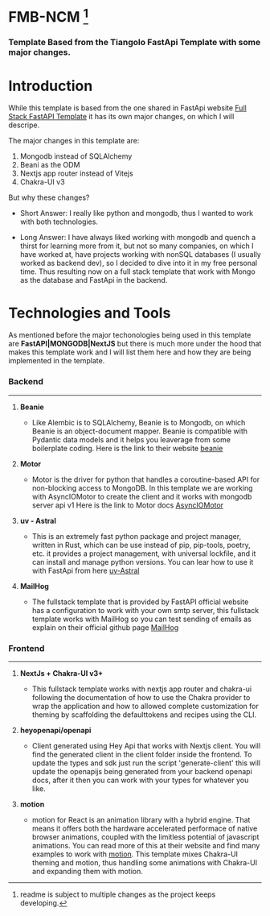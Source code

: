 # FMB-NCM [^1]
[^1]: readme is subject to multiple changes as the project keeps developing.

### Template Based from the Tiangolo FastApi Template with some major changes.

# Introduction

While this template is based from the one shared in FastApi website [Full Stack FastAPI Template](https://fastapi.tiangolo.com/project-generation/)
it has its own major changes, on which I will descripe.

The major changes in this template are:

1. Mongodb instead of SQLAlchemy
2. Beani as the ODM
3. Nextjs app router instead of Vitejs
4. Chakra-UI v3

But why these changes?

- Short Answer: I really like python and mongodb, thus I wanted to work with both technologies.

- Long Answer: I have always liked working with mongodb and quench a thirst for learning more from it, but not so many companies, on which I have worked at, have projects working with nonSQL databases (I usually worked as backend dev), so I decided to dive into it in my free personal time. Thus resulting now on a full stack template that work with Mongo as the database and FastApi in the backend.

# Technologies and Tools

As mentioned before the major techonologies being used in this template are **FastAPI|MONGODB|NextJS** but there is much more under the hood that makes this template work and I will list them here and how they are being implemented in the template.

### Backend

___

1. **Beanie**
    - Like Alembic is to SQLAlchemy, Beanie is to Mongodb, on which Beanie is an object-document mapper. Beanie is compatible with Pydantic data models and it helps you leaverage from some boilerplate coding.
    Here is the link to their website [beanie](https://beanie-odm.dev/)

2. **Motor**
    - Motor is the driver for python that handles a coroutine-based API for non-blocking access to MongoDB. In this template we are working with AsyncIOMotor to create the client and it works with mongodb server api v1
    Here is the link to Motor docs [AsyncIOMotor](https://motor.readthedocs.io/en/stable/tutorial-asyncio.html)

3. **uv - Astral**
    - This is an extremely fast python package and project manager, written in Rust, which can be use instead of pip, pip-tools, poetry, etc.
    it provides a project management, with universal lockfile, and it can install and manage python versions. You can lear how to use it with FastApi from here [uv-Astral](https://docs.astral.sh/uv/guides/integration/fastapi/)

4. **MailHog**
    - The fullstack template that is provided by FastAPI official website has a configuration to work with your own smtp server, this fullstack template works with MailHog so you can test sending of emails as explain on their official github page [MailHog](https://github.com/mailhog/MailHog)

### Frontend

___

1. **NextJs + Chakra-UI v3+**
    - This fullstack template works with nextjs app router and chakra-ui following the documentation of how to use the Chakra provider to wrap the application and how to allowed complete customization for theming by scaffolding the defaulttokens and recipes using the CLI.

2. **heyopenapi/openapi**
    - Client generated using Hey Api that works with Nextjs client. You will find the generated client in the client folder inside the frontend. To update the types and sdk just run the script 'generate-client' this will update the openapijs being generated from your backend openapi docs, after it then you can work with your types for whatever you like.

3. **motion**
    - motion for React is an animation library with a hybrid engine. That means it offers both the hardware accelerated performace of native browser animations, coupled with the limitless potential of javascript animations. You can read more of this at their website and find many examples to work with [motion](https://motion.dev/docs/react-quick-start). This template mixes Chakra-UI theming and motion, thus handling some animations with Chakra-UI and expanding them with motion.

